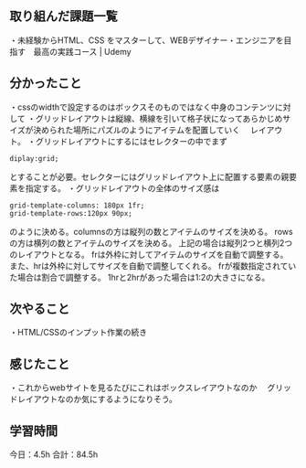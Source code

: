 ## 取り組んだ課題一覧
・未経験からHTML、CSS をマスターして、WEBデザイナー・エンジニアを目指す　最高の実践コース | Udemy
## 分かったこと
・cssのwidthで設定するのはボックスそのものではなく中身のコンテンツに対して
・グリッドレイアウトは縦線、横線を引いて格子状になってあらかじめサイズが決められた場所にパズルのようにアイテムを配置していく
　レイアウト。
・グリッドレイアウトにするにはセレクターの中でまず
```
diplay:grid;
```
とすることが必要。セレクターにはグリッドレイアウト上に配置する要素の親要素を指定する。
・グリッドレイアウトの全体のサイズ感は
```
grid-template-columns: 180px 1fr;
grid-template-rows:120px 90px;
```
のように決める。columnsの方は縦列の数とアイテムのサイズを決める。
rowsの方は横列の数とアイテムのサイズを決める。
上記の場合は縦列2つと横列2つのレイアウトとなる。
frは外枠に対してアイテムのサイズを自動で調整する。
また、hrは外枠に対してサイズを自動で調整してくれる。
frが複数指定されていた場合は割合で調整する。
1hrと2hrがあった場合は1:2の大きさになる。


## 次やること
・HTML/CSSのインプット作業の続き
## 感じたこと
・これからwebサイトを見るたびにこれはボックスレイアウトなのか
　グリッドレイアウトなのか気にするようになりそう。
 
## 学習時間
今日：4.5h
合計：84.5h
